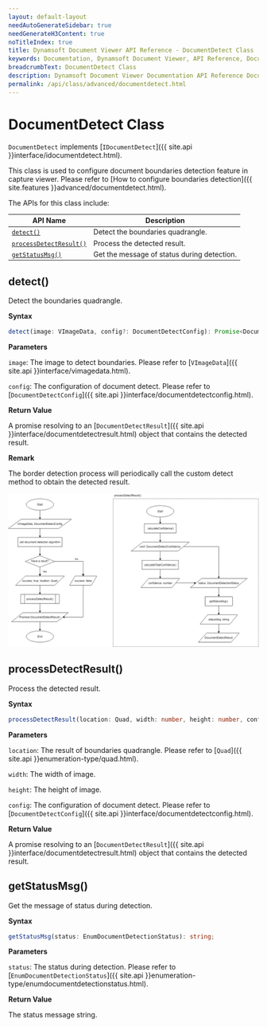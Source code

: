 ```yaml
---
layout: default-layout
needAutoGenerateSidebar: true
needGenerateH3Content: true
noTitleIndex: true
title: Dynamsoft Document Viewer API Reference - DocumentDetect Class
keywords: Documentation, Dynamsoft Document Viewer, API Reference, DocumentDetect Class
breadcrumbText: DocumentDetect Class
description: Dynamsoft Document Viewer Documentation API Reference DocumentDetect Class Page
permalink: /api/class/advanced/documentdetect.html
---
```


# DocumentDetect Class

`DocumentDetect` implements [`IDocumentDetect`]({{ site.api }}interface/idocumentdetect.html). 

This class is used to configure document boundaries detection feature in capture viewer. Please refer to [How to configure boundaries detection]({{ site.features }}advanced/documentdetect.html).

The APIs for this class include:

 API Name                   | Description                                 
----------------------------|---------------------------------------------
 [`detect()`](#detect)                   | Detect the boundaries quadrangle.                   
 [`processDetectResult()`](#processdetectresult)      | Process the detected result.                
 [`getStatusMsg()`](#getstatusmsg)             | Get the message of status during detection.             

## detect()

Detect the boundaries quadrangle.

**Syntax**

```typescript
detect(image: VImageData, config?: DocumentDetectConfig): Promise<DocumentDetectResult>;
```

**Parameters**

`image`: The image to detect boundaries. Please refer to [`VImageData`]({{ site.api }}interface/vimagedata.html).

`config`: The configuration of document detect. Please refer to [`DocumentDetectConfig`]({{ site.api }}interface/documentdetectconfig.html).

**Return Value**

A promise resolving to an [`DocumentDetectResult`]({{ site.api }}interface/documentdetectresult.html) object that contains the detected result.

**Remark**

The border detection process will periodically call the custom detect method to obtain the detected result.

![DocumentDetect_detect](/assets/imgs/DocumentDetect_detect.png)

## processDetectResult()

Process the detected result.

**Syntax**

```typescript
processDetectResult(location: Quad, width: number, height: number, config: DocumentDetectConfig): DocumentDetectResult;
```

**Parameters**

`location`: The result of boundaries quadrangle. Please refer to [`Quad`]({{ site.api }}enumeration-type/quad.html).

`width`: The width of image. 

`height`: The height of image.

`config`: The configuration of document detect. Please refer to [`DocumentDetectConfig`]({{ site.api }}interface/documentdetectconfig.html).

**Return Value**

A promise resolving to an [`DocumentDetectResult`]({{ site.api }}interface/documentdetectresult.html) object that contains the detected result.

## getStatusMsg()

Get the message of status during detection. 

**Syntax**

```typescript
getStatusMsg(status: EnumDocumentDetectionStatus): string;
```

**Parameters**

`status`: The status during detection. Please refer to [`EnumDocumentDetectionStatus`]({{ site.api }}enumeration-type/enumdocumentdetectionstatus.html).

**Return Value**

The status message string.




